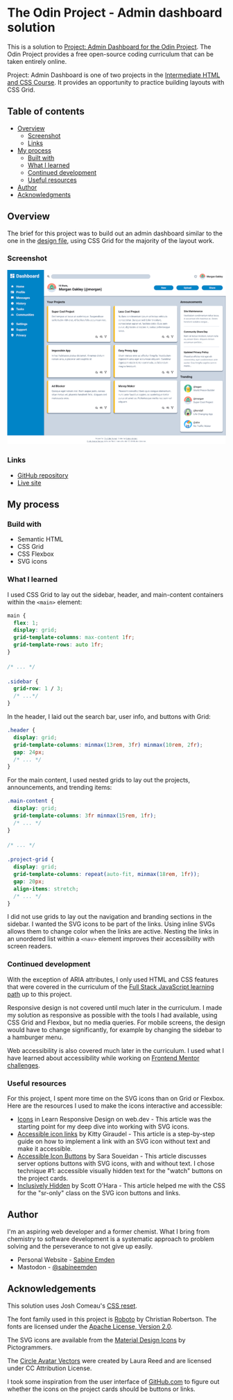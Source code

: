 # The Odin Project - Admin dashboard solution

This is a solution to [Project: Admin Dashboard for the Odin Project](https://www.theodinproject.com/lessons/node-path-intermediate-html-and-css-admin-dashboard). The Odin Project provides a free open-source coding curriculum that can be taken entirely online.

Project: Admin Dashboard is one of two projects in the [Intermediate HTML and CSS Course](https://www.theodinproject.com/paths/full-stack-javascript/courses/intermediate-html-and-css). It provides an opportunity to practice building layouts with CSS Grid.

## Table of contents

- [Overview](#overview)
  - [Screenshot](#screenshot)
  - [Links](#links)
- [My process](#my-process)
  - [Built with](#built-with)
  - [What I learned](#what-i-learned)
  - [Continued development](#continued-development)
  - [Useful resources](#useful-resources)
- [Author](#author)
- [Acknowledgments](#acknowledgments)

## Overview

The brief for this project was to build out an admin dashboard similar to the one in the [design file](https://github.com/SabineEmden/odin-admin-dashboard/blob/main/design/design.png), using CSS Grid for the majority of the layout work.

### Screenshot

![screenshot of solution for Project: Admin Dashboard](./screeshot.png)

### Links

- [GitHub repository](https://github.com/SabineEmden/odin-admin-dashboard)
- [Live site](https://sabineemden.github.io/odin-admin-dashboard/)

## My process

### Build with

- Semantic HTML
- CSS Grid
- CSS Flexbox
- SVG icons

### What I learned

I used CSS Grid to lay out the sidebar, header, and main-content containers within the `<main>` element:

```css
main {
  flex: 1;
  display: grid;
  grid-template-columns: max-content 1fr;
  grid-template-rows: auto 1fr;
}

/* ... */

.sidebar {
  grid-row: 1 / 3;
  /* ...*/
}
```

In the header, I laid out the search bar, user info, and buttons with Grid:

```css
.header {
  display: grid;
  grid-template-columns: minmax(13rem, 3fr) minmax(10rem, 2fr);
  gap: 24px;
  /* ... */
}
```

For the main content, I used nested grids to lay out the projects, announcements, and trending items:

```css
.main-content {
  display: grid;
  grid-template-columns: 3fr minmax(15rem, 1fr);
  /* ... */
}

/* ... */

.project-grid {
  display: grid;
  grid-template-columns: repeat(auto-fit, minmax(18rem, 1fr));
  gap: 20px;
  align-items: stretch;
  /* ... */
}
```

I did not use grids to lay out the navigation and branding sections in the sidebar. I wanted the SVG icons to be part of the links. Using inline SVGs allows them to change color when the links are active. Nesting the links in an unordered list within a `<nav>` element improves their accessibility with screen readers.

### Continued development

With the exception of ARIA attributes, I only used HTML and CSS features that were covered in the curriculum of the [Full Stack JavaScript learning path](https://www.theodinproject.com/paths/full-stack-javascript) up to this project.

Responsive design is not covered until much later in the curriculum. I made my solution as responsive as possible with the tools I had available, using CSS Grid and Flexbox, but no media queries. For mobile screens, the design would have to change significantly, for example by changing the sidebar to a hamburger menu.

Web accessibility is also covered much later in the curriculum. I used what I have learned about accessibility while working on [Frontend Mentor challenges](https://www.frontendmentor.io/).

### Useful resources

For this project, I spent more time on the SVG icons than on Grid or Flexbox. Here are the resources I used to make the icons interactive and accessible:

- [Icons](https://web.dev/learn/design/icons) in Learn Responsive Design on web.dev - This article was the starting point for my deep dive into working with SVG icons.
- [Accessible icon links](https://kittygiraudel.com/2020/12/10/accessible-icon-links/) by Kitty Giraudel - This article is a step-by-step guide on how to implement a link with an SVG icon without text and make it accessible.
- [Accessible Icon Buttons](https://www.sarasoueidan.com/blog/accessible-icon-buttons/) by Sara Soueidan - This article discusses server options buttons with SVG icons, with and without text. I chose technique #1: accessible visually hidden text for the "watch" buttons on the project cards.
- [Inclusively Hidden](https://www.scottohara.me/blog/2017/04/14/inclusively-hidden.html#hiding-content-visually) by Scott O'Hara - This article helped me with the CSS for the "sr-only" class on the SVG icon buttons and links.

## Author

I'm an aspiring web developer and a former chemist. What I bring from chemistry to software development is a systematic approach to problem solving and the perseverance to not give up easily.

- Personal Website - [Sabine Emden](https://www.sabineemden.com/)
- Mastodon - [@sabineemden](https://social.tchncs.de/@sabineemden)

## Acknowledgements

This solution uses Josh Comeau's [CSS reset](https://www.joshwcomeau.com/css/custom-css-reset/).

The font family used in this project is [Roboto](https://fonts.google.com/specimen/Roboto) by Christian Robertson. The fonts are licensed under the [Apache License, Version 2.0](https://www.apache.org/licenses/LICENSE-2.0).

The SVG icons are available from the [Material Design Icons](https://pictogrammers.com/library/mdi/) by Pictogrammers.

The [Circle Avatar Vectors](https://www.svgrepo.com/collection/circle-avatar-vectors/) were created by Laura Reed and are licensed under CC Attribution License.

I took some inspiration from the user interface of [GitHub.com](https://github.com/) to figure out whether the icons on the project cards should be buttons or links.

